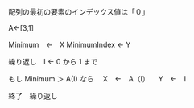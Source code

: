 配列の最初の要素のインデックス値は「０」

A←[3,1]

Minimum　←　X
MinimumIndex  ← Y

繰り返し　I ← 0 から 1 まで 

もし Minimum ＞ A(I) なら
　X　←　A（I）
　Y　←　I

終了　繰り返し